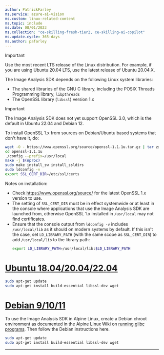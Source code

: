 ```yaml
---
author: PatrickFarley
ms.service: azure-ai-vision
ms.custom: linux-related-content
ms.topic: include
ms.date: 08/01/2023
ms.collection: "ce-skilling-fresh-tier2, ce-skilling-ai-copilot"
ms.update.cycle: 365-days
ms.author: pafarley
---
```


> [!IMPORTANT]
> Use the most recent LTS release of the Linux distribution. For example, if you are using Ubuntu 20.04 LTS, use the latest release of Ubuntu 20.04.X.

The Image Analysis SDK depends on the following Linux system libraries:

- The shared libraries of the GNU C library, including the POSIX Threads Programming library, `libpthreads`
- The OpenSSL library (`libssl`) version 1.x

> [!IMPORTANT]
> The Image Analysis SDK does not yet support OpenSSL 3.0, which is the default in Ubuntu 22.04 and Debian 12. 

To install OpenSSL 1.x from sources on Debian/Ubuntu based systems that don't have it, do:
```Bash
wget -O - https://www.openssl.org/source/openssl-1.1.1u.tar.gz | tar zxf -
cd openssl-1.1.1u
./config --prefix=/usr/local
make -j $(nproc)
sudo make install_sw install_ssldirs
sudo ldconfig -v
export SSL_CERT_DIR=/etc/ssl/certs
```
Notes on installation:
- Check https://www.openssl.org/source/ for the latest OpenSSL 1.x version to use.
- The setting of `SSL_CERT_DIR` must be in effect systemwide or at least in the console where applications that use the Image Analysis SDK are launched from, otherwise OpenSSL 1.x installed in `/usr/local` may not find certificates.
- Ensure that the console output from `ldconfig -v` includes `/usr/local/lib` as it should on modern systems by default. If this isn't the case, set `LD_LIBRARY_PATH` (with the same scope as `SSL_CERT_DIR`) to add `/usr/local/lib` to the library path:
  ```Bash
  export LD_LIBRARY_PATH=/usr/local/lib:$LD_LIBRARY_PATH
  ```

# [Ubuntu 18.04/20.04/22.04](#tab/ubuntu)

```Bash
sudo apt-get update
sudo apt-get install build-essential libssl-dev wget
```

# [Debian 9/10/11](#tab/debian)

To use the Image Analysis SDK in Alpine Linux, create a Debian chroot environment as documented in the Alpine Linux Wiki on [running glibc programs](https://wiki.alpinelinux.org/wiki/Running_glibc_programs). Then follow the Debian instructions here.

```Bash
sudo apt-get update
sudo apt-get install build-essential libssl-dev wget
```

---
